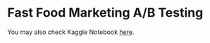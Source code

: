 # Fast Food Marketing A/B Testing
You may also check Kaggle Notebook [here](https://www.kaggle.com/code/dendyandra/fast-food-marketing-a-b-test-analysis).
